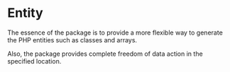 # EntityThe essence of the package is to provide a more flexible way to generate the PHP entities such as classes and arrays.Also, the package provides complete freedom of data action in the specified location.